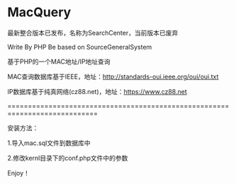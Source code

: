 # MacQuery
最新整合版本已发布，名称为SearchCenter，当前版本已废弃

Write By PHP Be based on SourceGeneralSystem

基于PHP的一个MAC地址/IP地址查询

MAC查询数据库基于IEEE，地址：http://standards-oui.ieee.org/oui/oui.txt

IP数据库基于纯真网络(cz88.net)，地址：https://www.cz88.net

============================================================================

安装方法：

1.导入mac.sql文件到数据库中

2.修改kernl目录下的conf.php文件中的参数

Enjoy！
